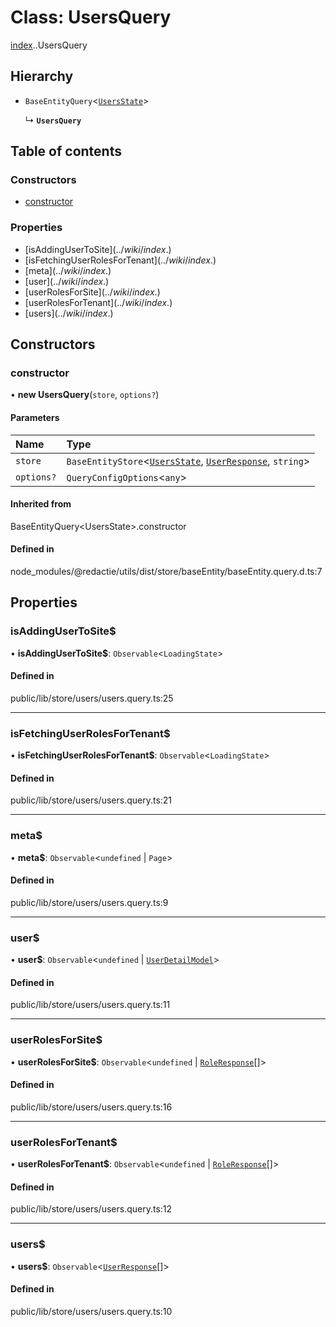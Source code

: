 # Class: UsersQuery

[index](../wiki/index).[<internal>](../wiki/index.%3Cinternal%3E).UsersQuery

## Hierarchy

- `BaseEntityQuery`<[`UsersState`](../wiki/index.UsersState)\>

  ↳ **`UsersQuery`**

## Table of contents

### Constructors

- [constructor](../wiki/index.%3Cinternal%3E.UsersQuery#constructor)

### Properties

- [isAddingUserToSite$](../wiki/index.%3Cinternal%3E.UsersQuery#isaddingusertosite$)
- [isFetchingUserRolesForTenant$](../wiki/index.%3Cinternal%3E.UsersQuery#isfetchinguserrolesfortenant$)
- [meta$](../wiki/index.%3Cinternal%3E.UsersQuery#meta$)
- [user$](../wiki/index.%3Cinternal%3E.UsersQuery#user$)
- [userRolesForSite$](../wiki/index.%3Cinternal%3E.UsersQuery#userrolesforsite$)
- [userRolesForTenant$](../wiki/index.%3Cinternal%3E.UsersQuery#userrolesfortenant$)
- [users$](../wiki/index.%3Cinternal%3E.UsersQuery#users$)

## Constructors

### constructor

• **new UsersQuery**(`store`, `options?`)

#### Parameters

| Name | Type |
| :------ | :------ |
| `store` | `BaseEntityStore`<[`UsersState`](../wiki/index.UsersState), [`UserResponse`](../wiki/index.%3Cinternal%3E.UserResponse), `string`\> |
| `options?` | `QueryConfigOptions`<`any`\> |

#### Inherited from

BaseEntityQuery<UsersState\>.constructor

#### Defined in

node_modules/@redactie/utils/dist/store/baseEntity/baseEntity.query.d.ts:7

## Properties

### isAddingUserToSite$

• **isAddingUserToSite$**: `Observable`<`LoadingState`\>

#### Defined in

public/lib/store/users/users.query.ts:25

___

### isFetchingUserRolesForTenant$

• **isFetchingUserRolesForTenant$**: `Observable`<`LoadingState`\>

#### Defined in

public/lib/store/users/users.query.ts:21

___

### meta$

• **meta$**: `Observable`<`undefined` \| `Page`\>

#### Defined in

public/lib/store/users/users.query.ts:9

___

### user$

• **user$**: `Observable`<`undefined` \| [`UserDetailModel`](../wiki/index.%3Cinternal%3E.UserDetailModel)\>

#### Defined in

public/lib/store/users/users.query.ts:11

___

### userRolesForSite$

• **userRolesForSite$**: `Observable`<`undefined` \| [`RoleResponse`](../wiki/index.%3Cinternal%3E.RoleResponse)[]\>

#### Defined in

public/lib/store/users/users.query.ts:16

___

### userRolesForTenant$

• **userRolesForTenant$**: `Observable`<`undefined` \| [`RoleResponse`](../wiki/index.%3Cinternal%3E.RoleResponse)[]\>

#### Defined in

public/lib/store/users/users.query.ts:12

___

### users$

• **users$**: `Observable`<[`UserResponse`](../wiki/index.%3Cinternal%3E.UserResponse)[]\>

#### Defined in

public/lib/store/users/users.query.ts:10
